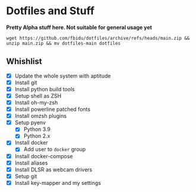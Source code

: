 # Dotfiles and Stuff

**Pretty Alpha stuff here. Not suitable for general usage yet**

```
wget https://github.com/fbidu/dotfiles/archive/refs/heads/main.zip && unzip main.zip && mv dotfiles-main dotfiles
```

## Whishlist

* [x] Update the whole system with aptitude
* [x] Install git
* [x] Install python build tools
* [x] Setup shell as ZSH
* [x] Install oh-my-zsh
* [x] Install powerline patched fonts
* [x] Install omzsh plugins
* [x] Setup pyenv
  * [x] Python 3.9
  * [x] Python 2.x
* [x] Install docker
  * [x] Add user to `docker` group
* [x] Install docker-compose
* [x] Install aliases
* [x] Install DLSR as webcam drivers
* [x] Setup git
* [x] Install key-mapper and my settings
